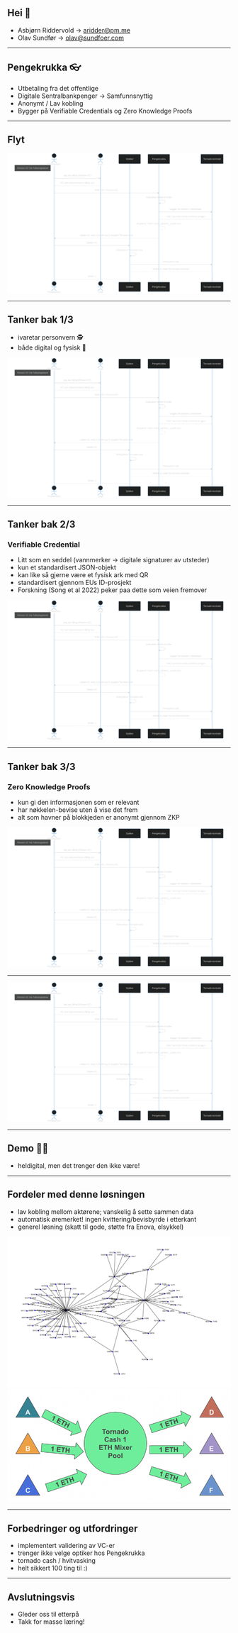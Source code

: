 ## Hei 👋
- Asbjørn Riddervold -> aridder@pm.me
- Olav Sundfør -> olav@sundfoer.com

--- 

## Pengekrukka 👓
- Utbetaling fra det offentlige 
- Digitale Sentralbankpenger -> Samfunnsnyttig
- Anonymt / Lav kobling
- Bygger på Verifiable Credentials og Zero Knowledge Proofs 


---
## Flyt 
![bg contain](diagram.svg) 

---

## Tanker bak 1/3
- ivaretar personvern 🕵️
- både digital og fysisk 👵

![bg right](diagram.svg) 

---

## Tanker bak 2/3 
### Verifiable Credential
- Litt som en seddel (vannmerker -> digitale signaturer av utsteder)
- kun et standardisert JSON-objekt 
- kan like så gjerne være et fysisk ark med QR
- standardisert gjennom EUs ID-prosjekt 
- Forskning (Song et al 2022) peker paa dette som veien fremover

![bg right](diagram.svg) 

---

## Tanker bak 3/3 
### Zero Knowledge Proofs 
- kun gi den informasjonen som er relevant 
- har nøkkelen-bevise uten å vise det frem
- alt som havner på blokkjeden er anonymt gjennom ZKP

![bg right](diagram.svg) 

---

![bg contain](diagram.svg)

---

## Demo 🧑‍🚀
- heldigital, men det trenger den ikke være!

---

## Fordeler med denne løsningen 
- lav kobling mellom aktørene; vanskelig å sette sammen data 
- automatisk øremerket! ingen kvittering/bevisbyrde i etterkant
- generel løsning (skatt til gode, støtte fra Enova, elsykkel)

![bg right contain](nok-network.png)
![bg right contain](tornadocash.jpg)

---


## Forbedringer og utfordringer
- implementert validering av VC-er 
- trenger ikke velge optiker hos Pengekrukka 
- tornado cash / hvitvasking 
- helt sikkert 100 ting til :) 

---

## Avslutningsvis 
- Gleder oss til etterpå 
- Takk for masse læring!
